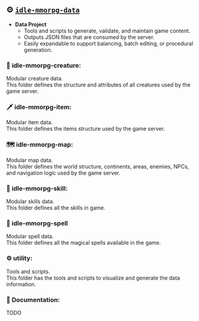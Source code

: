 ## ⚙️ [`idle-mmorpg-data`](https://github.com/luizantoniona/idle-mmorpg/tree/main/idle-mmorpg-data)
- **Data Project**
  - Tools and scripts to generate, validate, and maintain game content.
  - Outputs JSON files that are consumed by the server.
  - Easily expandable to support balancing, batch editing, or procedural generation.

### 🐾 **idle-mmorpg-creature**:  
Modular creature data.  
This folder defines the structure and attributes of all creatures used by the game server.

### 🗡️ **idle-mmorpg-item**:  
Modular item data.  
This folder defines the items structure used by the game server.

### 🗺️ **idle-mmorpg-map**:  
Modular map data.  
This folder defines the world structure, continents, areas, enemies, NPCs, and navigation logic used by the game server.

### 🤺 **idle-mmorpg-skill**:  
Modular skills data.  
This folder defines all the skills in game.

### 🔮 idle-mmorpg-spell
Modular spell data.  
This folder defines all the magical spells available in the game.

### ⚙️ **utility**:  
Tools and scripts.  
This folder has the tools and scripts to visualize and generate the data information.

### 📖 **Documentation**:  
TODO
